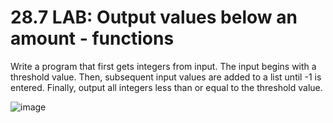 # 28.7 LAB: Output values below an amount - functions

Write a program that first gets integers from input. The input begins with a threshold value. Then, subsequent input values are added to a list until -1 is entered. Finally, output all integers less than or equal to the threshold value.

![image](https://github.com/PonguTracer/output-values/assets/67764701/617718f2-af51-46c6-bd22-2781ae7197bb)
